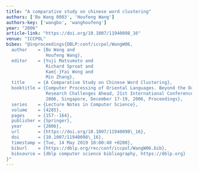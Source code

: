 ```yaml
---
title: "A comparative study on chinese word clustering"
authors: ['Bo Wang 0003', 'Houfeng Wang']
authors-key: ['wangbo', 'wanghoufeng']
year: "2006"
article-link: "https://doi.org/10.1007/11940098_16"
venue: "ICCPOL"
bibex: "@inproceedings{DBLP:conf/iccpol/WangW06,
  author    = {Bo Wang and
               Houfeng Wang},
  editor    = {Yuji Matsumoto and
               Richard Sproat and
               Kam{-}Fai Wong and
               Min Zhang},
  title     = {A Comparative Study on Chinese Word Clustering},
  booktitle = {Computer Processing of Oriental Languages. Beyond the Orient: The
               Research Challenges Ahead, 21st International Conference, {ICCPOL}
               2006, Singapore, December 17-19, 2006, Proceedings},
  series    = {Lecture Notes in Computer Science},
  volume    = {4285},
  pages     = {157--164},
  publisher = {Springer},
  year      = {2006},
  url       = {https://doi.org/10.1007/11940098\_16},
  doi       = {10.1007/11940098\_16},
  timestamp = {Tue, 14 May 2019 10:00:40 +0200},
  biburl    = {https://dblp.org/rec/conf/iccpol/WangW06.bib},
  bibsource = {dblp computer science bibliography, https://dblp.org}
}"
---
```

